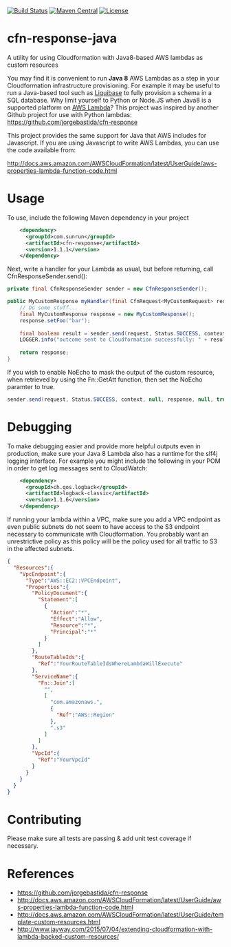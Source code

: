 [![Build Status](https://travis-ci.org/SunRun/cfn-response-java.svg?branch=master)](https://travis-ci.org/SunRun/cfn-response-java)
[![Maven Central](https://maven-badges.herokuapp.com/maven-central/com.sunrun/cfn-response/badge.svg)](https://maven-badges.herokuapp.com/maven-central/com.sunrun/cfn-response)
[![License](https://img.shields.io/github/license/SunRun/cfn-response-java.svg)](LICENSE)
# cfn-response-java
A utility for using Cloudformation with Java8-based AWS lambdas as custom resources

You may find it is convenient to run **Java 8** AWS Lambdas as a step in your Cloudformation infrastructure provisioning. For example it may be useful to run a Java-based tool such as [Liquibase](http://www.liquibase.org/) to fully provision a schema in a SQL database. Why limit yourself to Python or Node.JS when Java8 is a supported platform on [AWS Lambda](https://aws.amazon.com/lambda/)? 
This project was inspired by another Github project for use with Python lambdas: https://github.com/jorgebastida/cfn-response

This project provides the same support for Java that AWS includes for Javascript. If you are using Javascript to write AWS Lambdas, you can use the code available from:

http://docs.aws.amazon.com/AWSCloudFormation/latest/UserGuide/aws-properties-lambda-function-code.html

# Usage

To use, include the following Maven dependency in your project
```xml
    <dependency>
      <groupId>com.sunrun</groupId>
      <artifactId>cfn-response</artifactId>
      <version>1.1.1</version>
    </dependency>
```

Next, write a handler for your Lambda as usual, but before returning, call CfnResponseSender.send(): 
```java
private final CfnResponseSender sender = new CfnResponseSender();

public MyCustomResponse myHandler(final CfnRequest<MyCustomRequest> request, final Context context) {
    // Do some stuff...
    final MyCustomResponse response = new MyCustomResponse();
    response.setFoo("bar");
    
    final boolean result = sender.send(request, Status.SUCCESS, context, null, response, null);
    LOGGER.info("outcome sent to Cloudformation successfully: " + result);
    
    return response;
}
```

If you wish to enable NoEcho to mask the output of the custom resource, when retrieved by using the Fn::GetAtt function, then set the NoEcho paramter to true.
```java
sender.send(request, Status.SUCCESS, context, null, response, null, true);
```

# Debugging

To make debugging easier and provide more helpful outputs even in production, make sure your Java 8 Lambda also has a runtime for the slf4j logging interface. For example you might include the following in your POM in order to get log messages sent to CloudWatch:

```xml
    <dependency>
      <groupId>ch.qos.logback</groupId>
      <artifactId>logback-classic</artifactId>
      <version>1.1.6</version>
    </dependency>
```
If running your lambda within a VPC, make sure you add a VPC endpoint as even public subnets do not seem to have access to the S3 endpoint necessary to communicate with Cloudformation. You probably want an unrestrictive policy as this policy will be the policy used for all traffic to S3 in the affected subnets.  

```json
{
  "Resources":{
    "VpcEndpoint":{
      "Type":"AWS::EC2::VPCEndpoint",
      "Properties":{
        "PolicyDocument":{
          "Statement":[
            {
              "Action":"*",
              "Effect":"Allow",
              "Resource":"*",
              "Principal":"*"
            }
          ]
        },
        "RouteTableIds":{
          "Ref":"YourRouteTableIdsWhereLambdaWillExecute"
        },
        "ServiceName":{
          "Fn::Join":[
            "",
            [
              "com.amazonaws.",
              {
                "Ref":"AWS::Region"
              },
              ".s3"
            ]
          ]
        },
        "VpcId":{
          "Ref":"YourVpcId"
        }
      }
    }
  }
}
```

# Contributing

Please make sure all tests are passing & add unit test coverage if necessary.

# References 
- https://github.com/jorgebastida/cfn-response
- http://docs.aws.amazon.com/AWSCloudFormation/latest/UserGuide/aws-properties-lambda-function-code.html
- http://docs.aws.amazon.com/AWSCloudFormation/latest/UserGuide/template-custom-resources.html
- http://www.jayway.com/2015/07/04/extending-cloudformation-with-lambda-backed-custom-resources/
